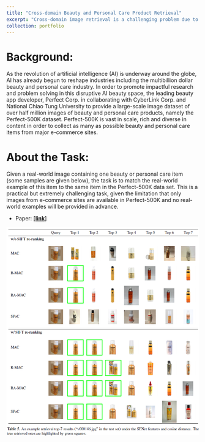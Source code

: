```yaml
---
title: "Cross-domain Beauty and Personal Care Product Retrieval"
excerpt: "Cross-domain image retrieval is a challenging problem due to the data variations between the real-world images and advertisement images. In this work, we consider four state-of-the-art deep learning based model to extract the high-level features combining with four feature pooling strategies. Different from previous works, we further investigate the possibility of integrating the classical feature descriptors. A dataset containing half a million images of beauty and care products (Perfect-500k) is utilized for our experiments. The experimental results prove that our proposed hybrid framework can improve the mAP@7 between 3\% and 10\% in contrast with retrieval methods only utilizing deep features. Product pictures from different domains are show in (a) and (b) below. <br/><img src='/images/beauty_ai.png'>"
collection: portfolio
---
```

# Background:

As the revolution of artificial intelligence (AI) is underway around the globe, AI has already begun to reshape industries including the multibillion dollar beauty and personal care industry. In order to promote impactful research and problem solving in this disruptive AI beauty space, the leading beauty app developer, Perfect Corp. in collaborating with CyberLink Corp. and National Chiao Tung University to provide a large-scale image dataset of over half million images of beauty and personal care products, namely the Perfect-500K dataset. Perfect-500K is vast in scale, rich and diverse in content in order to collect as many as possible beauty and personal care items from major e-commerce sites.


# About the Task:

Given a real-world image containing one beauty or personal care item (some samples are given below), the task is to match the real-world example of this item to the same item in the Perfect-500K data set. This is a practical but extremely challenging task, given the limitation that only images from e-commerce sites are available in Perfect-500K and no real-world examples will be provided in advance.

* Paper: [[**link**]](https://thtang.github.io/files/CROSS_DOMAIN_BEAUTY_AND_PERSONAL_CARE_PRODUCT_RETRIEVAL.pdf)

<img src='/images/beauty_ai2.png'>